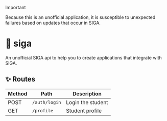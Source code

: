 > [!IMPORTANT]
> Because this is an unofficial application, it is susceptible to unexpected failures based on updates that occur in SIGA.

# 🎒 siga

An unofficial SIGA api to help you to create applications that integrate with SIGA.

## ✨ Routes

| Method | Path          | Description       |
| ------ | ------------- | ----------------- |
| POST   | `/auth/login` | Login the student |
| GET    | `/profile`    | Student profile   |